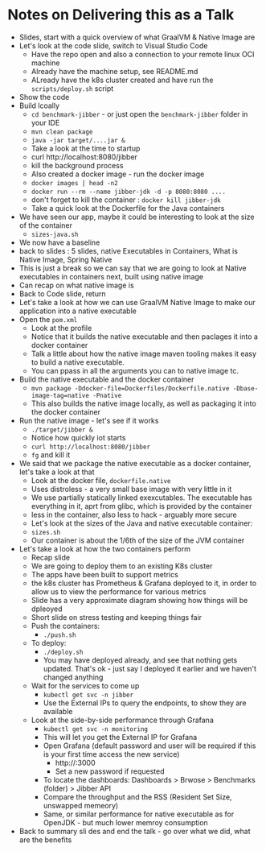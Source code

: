 # Notes on Delivering this as a Talk

* Slides, start with a quick overview of what GraalVM & Native Image are
* Let's look at the code slide, switch to Visual Studio Code
    * Have the repo open and also a connection to your remote linux OCI machine
    * Already have the machine setup, see README.md
    * ALready have the k8s cluster created and have run the `scripts/deploy.sh` script
* Show the code
* Build lcoally
    * `cd benchmark-jibber` - or just open the `benchmark-jibber` folder in your IDE
    * `mvn clean package`
    * `java -jar target/....jar &`
    * Take a look at the time to startup
    * curl http://localhost:8080/jibber
    * kill the background process
    * Also created a docker image - run the docker image
    * `docker images | head -n2`
    * `docker run --rm --name jibber-jdk -d -p 8080:8080 ....`
    * don't forget to kill the container : `docker kill jibber-jdk`
    * Take a quick look at the Dockerfile for the Java containers
* We have seen our app, maybe it could be interesting to look at the size of the container
    * `sizes-java.sh`
* We now have a baseline
* back to slides : 5 slides, native Executables in Containers, What is Native Image, Spring Native
* This is just a break so we can say that we are going to look at Native executables in containers next, built using native image
* Can recap on what native image is
* Back to Code slide, return 
* Let's take a look at how we can use GraalVM Native Image to make our application into a native executable
* Open the `pom.xml`
    * Look at the profile
    * Notice that it builds the native executable and then paclages it into a docker container
    * Talk a little about how the native image maven tooling makes it easy to build a native executable.
    * You can ppass in all the arguments you can to native image tc.
* Build the native executable and the docker container
    * `mvn package -Ddocker-file=Dockerfiles/Dockerfile.native -Dbase-image-tag=native -Pnative`
    * This also builds the native image locally, as well as packaging it into the docker container
* Run the native image - let's see if it works
    * `./target/jibber &`
    * Notice how quickly iot starts
    * `curl http://localhost:8080/jibber`
    * `fg` and kill it
* We said that we package the native executable as a docker container, let's take a look at that
    * Look at the docker file, `dockerfile.native`
    * Uses distroless - a very small base image with very little in it
    * We use partially statically linked exexcutables. The executable has everything in it, aprt from glibc, which is provided by the container
    * less in the container, also less to hack - arguably more secure
    * Let's look at the sizes of the Java and native executable container:
    * `sizes.sh`
    * Our container is about the 1/6th of the size of the JVM container
* Let's take a look at how the two containers perform
    * Recap slide
    * We are going to deploy them to an existing K8s cluster
    * The apps have been built to support metrics
    * the k8s cluster has Prometheus &  Grafana deployed to it, in order to allow us to view the performance for various metrics
    * Slide has a very approximate diagram showing how things will be dpleoyed
    * Short slide on stress testing and keeping things fair
    * Push the containers:
        * `./push.sh`
    * To deploy:
        * `./deploy.sh`
        * You may have deployed already, and see that nothing gets updated. That's ok - just say I deployed it earlier and we haven't changed anything
    * Wait for the services to come up
        * `kubectl get svc -n jibber`
        * Use the External IPs to query the endpoints, to show they are available
    * Look at the side-by-side performance through Grafana
        * `kubectl get svc -n monitoring`
        * This will let you get the External IP for Grafana
        * Open Grafana (default password and user will be required if this is your first time access the new service)
            * http://<EXTERNALIP>:3000
            * Set a new password if requested
        * To locate the dashboards: Dashboards > Brwose > Benchmarks (folder) > Jibber API
        * Compare the throughput and the RSS (Resident Set Size, unswapped memeory)
        * Same, or similar performance for native executable as for OpenJDK - but much lower memroy consumption
* Back to summary sli
des and end the talk - go over what we did, what are the benefits
